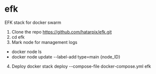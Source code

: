 # efk
EFK stack for docker swarm

1. Clone the repo https://github.com/hatarpix/efk.git
2. cd efk
3. Mark node for management logs
  - docker node ls
  - docker node update --label-add type=main {node_ID}
4. Deploy 
   docker stack deploy --compose-file docker-compose.yml efk
